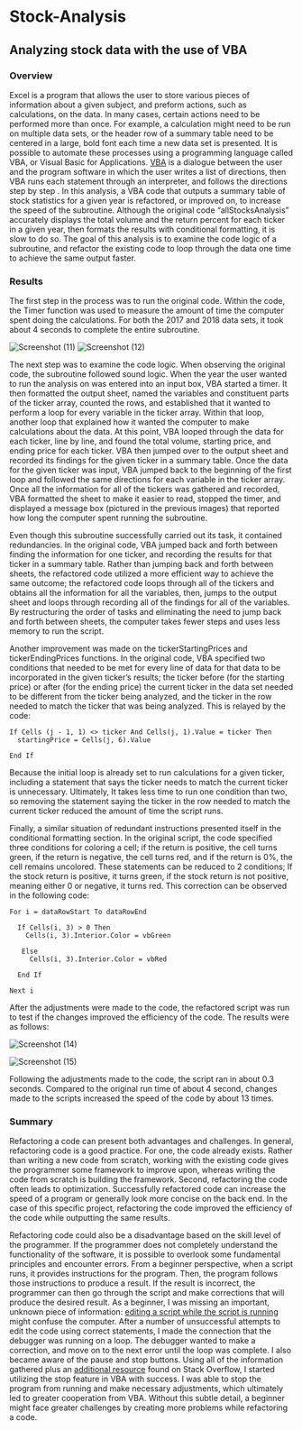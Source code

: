 # Stock-Analysis
## Analyzing stock data with the use of VBA
### Overview
Excel is a program that allows the user to store various pieces of information about a given subject, and preform actions, such as calculations, on the data. In many cases, certain actions need to be performed more than once. For example, a calculation might need to be run on multiple data sets, or the header row of a summary table need to be centered in a large, bold font each time a new data set is presented. It is possible to automate these processes using a programming language called VBA, or Visual Basic for Applications. [VBA](https://www.quora.com/Is-VBA-Visual-Basic-for-Applications-considered-a-programming-language) is a dialogue between the user and the program software in which the user writes a list of directions, then VBA runs each statement through an interpreter, and follows the directions step by step . In this analysis, a VBA code that outputs a summary table of stock statistics for a given year is refactored, or improved on, to increase the speed of the subroutine.  Although the original code “allStocksAnalysis” accurately displays the total volume and the return percent for each ticker in a given year, then formats the results with conditional formatting, it is slow to do so. The goal of this analysis is to examine the code logic of a subroutine, and refactor the existing code to loop through the data one time to achieve the same output faster. 

### Results
The first step in the process was to run the original code. Within the code, the Timer function was used to measure the amount of time the computer spent doing the calculations. For both the 2017 and 2018 data sets, it took about 4 seconds to complete the entire subroutine.  

![Screenshot (11)](https://user-images.githubusercontent.com/106559768/176472564-ac1a93be-fc6a-44bf-8b5e-d7e033c8a391.png)
![Screenshot (12)](https://user-images.githubusercontent.com/106559768/176472584-8ff37e49-e317-47a7-9381-3822fd9073d6.png)

  The next step was to examine the code logic. When observing the original code, the subroutine followed sound logic. When the year the user wanted to run the analysis on was entered into an input box, VBA started a timer. It then formatted the output sheet, named the variables and constituent parts of the ticker array, counted the rows, and established that it wanted to perform a loop for every variable in the ticker array. Within that loop, another loop that explained how it wanted the computer to make calculations about the data. At this point, VBA looped through the data for each ticker, line by line, and found the total volume, starting price, and ending price for each ticker. VBA then jumped over to the output sheet and recorded its findings for the given ticker in a summary table. Once the data for the given ticker was input, VBA jumped back to the beginning of the first loop and followed the same directions for each variable in the ticker array. Once all the information for all of the tickers was gathered and recorded, VBA formatted the sheet to make it easier to read, stopped the timer, and displayed a message box (pictured in the previous images) that reported how long the computer spent running the subroutine. 

 Even though this subroutine successfully carried out its task, it contained redundancies. In the original code, VBA jumped back and forth between finding the information for one ticker, and recording the results for that ticker in a summary table. Rather than jumping back and forth between sheets, the refactored code utilized a more efficient way to achieve the same outcome; the refactored code loops through all of the tickers and obtains all the information for all the variables, then, jumps to the output sheet and loops through recording all of the findings for all of the variables. By restructuring the order of tasks and eliminating the need to jump back and forth between sheets, the computer takes fewer steps and uses less memory to run the script.
  
Another improvement was made on the tickerStartingPrices and tickerEndingPrices functions. In the original code, VBA specified two conditions that needed to be met for every line of data for that data to be incorporated in the given ticker’s results; the ticker before (for the starting price) or after (for the ending price) the current ticker in the data set needed to be different from the ticker being analyzed, and the ticker in the row needed to match the ticker that was being analyzed. This is relayed by the code:
         
```
If Cells (j - 1, 1) <> ticker And Cells(j, 1).Value = ticker Then
  startingPrice = Cells(j, 6).Value
  
End If
```

Because the initial loop is already set to run calculations for a given ticker, including a statement that says the ticker needs to match the current ticker is unnecessary. Ultimately, It takes less time to run one condition than two, so removing the statement saying the ticker in the row needed to match the current ticker reduced the amount of time the script runs. 

Finally, a similar situation of redundant instructions presented itself in the conditional formatting section. In the original script, the code specified three conditions for coloring a cell; if the return is positive, the cell turns green, if the return is negative, the cell turns red, and if the return is 0%, the cell remains uncolored. These statements can be reduced to 2 conditions; If the stock return is positive, it turns green, if the stock return is not positive, meaning either 0 or negative, it turns red. This correction can be observed in the following code:

```
For i = dataRowStart To dataRowEnd
        
  If Cells(i, 3) > 0 Then
    Cells(i, 3).Interior.Color = vbGreen
        
   Else
     Cells(i, 3).Interior.Color = vbRed
              
  End If
  
Next i

```

After the adjustments were made to the code, the refactored script was run to test if the changes improved the efficiency of the code. The results were as follows:

![Screenshot (14)](https://user-images.githubusercontent.com/106559768/176479494-acb715f3-5e49-4ea1-bc3b-afbaca608e10.png)

![Screenshot (15)](https://user-images.githubusercontent.com/106559768/176479508-8bfb193f-7975-48ac-aaba-7afe63bc9541.png)

Following the adjustments made to the code, the script ran in about 0.3 seconds. Compared to the original run time of about 4 second, changes made to the scripts increased the speed of the code by about 13 times. 

### Summary
Refactoring a code can present both advantages and challenges. In general, refactoring code is a good practice. For one, the code already exists. Rather than writing a new code from scratch, working with the existing code gives the programmer some framework to improve upon, whereas writing the code from scratch is building the framework. Second, refactoring the code often leads to optimization. Successfully refactored code can increase the speed of a program or generally look more concise on the back end. In the case of this specific project, refactoring the code improved the efficiency of the code while outputting the same results. 

Refactoring code could also be a disadvantage based on the skill level of the programmer. If the programmer does not completely understand the functionality of the software, it is possible to overlook some fundamental principles and encounter errors. From a beginner perspective, when a script runs, it provides instructions for the program. Then, the program follows those instructions to produce a result. If the result is incorrect, the programmer can then go through the script and make corrections that will produce the desired result. As a beginner, I was missing an important, unknown piece of information: [editing a script while the script is running](https://stackoverflow.com/questions/12855750/what-will-happen-when-i-edit-a-script-while-its-running) might confuse the computer.  After a number of unsuccessful attempts to edit the code using correct statements, I made the connection that the debugger was running on a loop. The debugger wanted to make a correction, and move on to the next error until the loop was complete. I also became aware of the pause and stop buttons. Using all of the information gathered plus an [additional resource](https://stackoverflow.com/questions/14903882/freeze-excel-editing-while-vba-is-running) found on Stack Overflow, I started utilizing the stop feature in VBA with success. I was able to stop the program from running and make necessary adjustments, which ultimately led to greater cooperation from VBA.  Without this subtle detail, a beginner might face greater challenges by creating more problems while refactoring a code. 

